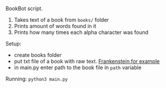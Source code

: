 BookBot script.

1. Takes text of a book from `books/` folder
2. Prints amount of words found in it
3. Prints how many times each alpha character was found

Setup:
- create books folder
- put txt file of a book with raw text. [Frankenstein for example](https://raw.githubusercontent.com/asweigart/codebreaker/master/frankenstein.txt)
- in main.py enter path to the book file in `path` variable

Running:
`python3 main.py`
